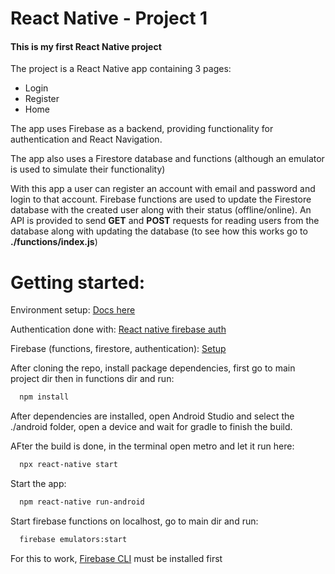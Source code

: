 # React Native - Project 1

#### This is my first React Native project
The project is a React Native app containing 3 pages:
- Login
- Register
- Home 

The app uses Firebase as a backend, providing functionality for authentication and React Navigation.

The app also uses a Firestore database and functions (although an emulator is used to simulate their functionality)

With this app a user can register an account with email and password and login to that account. Firebase functions are used to update the Firestore database with the created user along with their status (offline/online). An API is provided to send **GET** and **POST** requests for reading users from the database along with updating the database (to see how this works go to **./functions/index.js**)

# Getting started:

Environment setup: [Docs here](https://reactnative.dev/docs/environment-setup) 

Authentication done with: [React native firebase auth](https://rnfirebase.io/auth/usage) 

Firebase (functions, firestore, authentication): [Setup](https://firebase.google.com/docs/android/setup)

After cloning the repo, install package dependencies, first go to main project dir then in functions dir and run:
```bash
  npm install
```

After dependencies are installed, open Android Studio and select the ./android folder, open a device and wait for gradle to finish the build.

AFter the build is done, in the terminal open metro and let it run here:
```bash
  npx react-native start
```

Start the app:
```bash
  npm react-native run-android
```

Start firebase functions on localhost, go to main dir and run:
```bash
  firebase emulators:start
```
For this to work, [Firebase CLI](https://firebase.google.com/docs/functions/local-emulator) must be installed first

